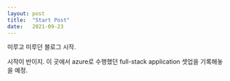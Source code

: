 ```yaml
---
layout: post
title:  "Start Post"
date:   2021-09-23
---
```


<p class="intro"><span class="dropcap"></span>미루고 미루던 블로그 시작.</p>
시작이 반이지.
이 곳에서 azure로 수행했던 full-stack application 셋업을 기록해놓을 예정.